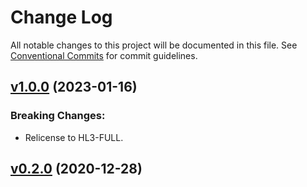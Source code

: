 # Change Log

All notable changes to this project will be documented in this file.
See [Conventional Commits](Https://conventionalcommits.org) for commit guidelines.

<!-- changelog -->

## [v1.0.0](https://harton.dev/james/ease/compare/v0.2.0...v1.0.0) (2023-01-16)

### Breaking Changes:

- Relicense to HL3-FULL.

## [v0.2.0](https://harton.dev/james/ease/compare/v0.2.0...v0.2.0) (2020-12-28)
